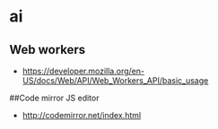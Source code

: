 # ai

## Web workers
- https://developer.mozilla.org/en-US/docs/Web/API/Web_Workers_API/basic_usage

##Code mirror JS editor
- http://codemirror.net/index.html
